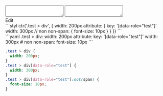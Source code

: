 <div data-size="250" class="code-cont" data-example="non">
    <div class="code">
        <div class="code-wrap">
            <textarea id="stylus"></textarea>
            <textarea id="css"></textarea>
            <div class="edit-code">
                <span>Edit</span>
            </div>
        </div>
    </div>
</div>


<div data-size="250" data-examples="stylus"></div>
```styl
ctr('.test > div', {
  width: 200px
  attribute: {
    key: '[data-role="test"]'
    width: 300px
    // non
    non-span: {
      font-size: 10px
    }
  }
})
```

<div data-size="250" data-examples="yaml"></div>
```yaml
.test > div:
  width: 200px
  attribute:
    key: '[data-role="test"]'
    width: 300px
    # non
    non-span:
      font-size: 10px
```

```css
.test > div {
  width: 200px;
}
.test > div[data-role="test"] {
  width: 300px;
}
.test > div[data-role="test"]:not(span) {
  font-size: 10px;
}
```
<div class="cf"></div>
